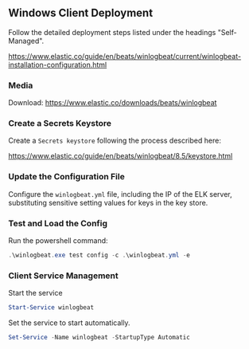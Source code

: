 ## Windows Client Deployment

Follow the detailed deployment steps listed under the headings "Self-Managed".

https://www.elastic.co/guide/en/beats/winlogbeat/current/winlogbeat-installation-configuration.html

### Media

Download: https://www.elastic.co/downloads/beats/winlogbeat

### Create a Secrets Keystore

Create a `Secrets keystore` following the process described here:

https://www.elastic.co/guide/en/beats/winlogbeat/8.5/keystore.html

### Update the Configuration File

Configure the `winlogbeat.yml` file, including the IP of the ELK server, substituting sensitive setting values for keys in the key store.

### Test and Load the Config

Run the powershell command:

```PowerShell
.\winlogbeat.exe test config -c .\winlogbeat.yml -e
```

### Client Service Management

Start the service

```PowerShell
Start-Service winlogbeat
```

Set the service to start automatically.

```PowerShell
Set-Service -Name winlogbeat -StartupType Automatic
```
